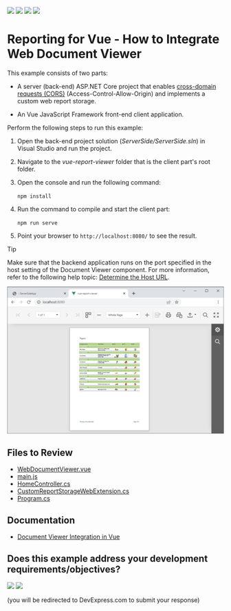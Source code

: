 <!-- default badges list -->
![](https://img.shields.io/endpoint?url=https://codecentral.devexpress.com/api/v1/VersionRange/228656974/24.2.1%2B)
[![](https://img.shields.io/badge/Open_in_DevExpress_Support_Center-FF7200?style=flat-square&logo=DevExpress&logoColor=white)](https://supportcenter.devexpress.com/ticket/details/T848267)
[![](https://img.shields.io/badge/📖_How_to_use_DevExpress_Examples-e9f6fc?style=flat-square)](https://docs.devexpress.com/GeneralInformation/403183)
[![](https://img.shields.io/badge/💬_Leave_Feedback-feecdd?style=flat-square)](#does-this-example-address-your-development-requirementsobjectives)
<!-- default badges end -->
# Reporting for Vue - How to Integrate Web Document Viewer

This example consists of two parts: 

- A server (back-end) ASP.NET Core project that enables [cross-domain requests (CORS)](https://developer.mozilla.org/en-US/docs/Web/HTTP/CORS) (Access-Control-Allow-Origin) and implements a custom web report storage.

- An Vue JavaScript Framework front-end client application.

Perform the following steps to run this example:

1. Open the back-end project solution (*ServerSide/ServerSide.sln*) in Visual Studio and run the project.
2. Navigate to the *vue-report-viewer* folder that is the client part's root folder.
3. Open the console and run the following command:

    ```npm install```
4. Run the command to compile and start the client part:

    ```npm run serve```

5. Point your browser to `http://localhost:8080/` to see the result.

> [!TIP]
> Make sure that the backend application runs on the port specified in the host setting of the Document Viewer component. For more information, refer to the following help topic: [Determine the Host URL](https://docs.devexpress.com/XtraReports/400197/web-reporting/asp-net-core-reporting/server-side-configuration/document-viewer-server-side-configuration-asp-net-core#step-3-determine-the-host-url).

![](Images/screenshot.png)

## Files to Review

- [WebDocumentViewer.vue](vue-report-viewer/src/components/WebDocumentViewer.vue)
- [main.js](vue-report-viewer/src/main.js)
- [HomeController.cs](ServerSideApp/ServerSideApp/Controllers/HomeController.cs)
- [CustomReportStorageWebExtension.cs](ServerSideApp/ServerSideApp/Services/CustomReportStorageWebExtension.cs)
- [Program.cs](ServerSideApp/ServerSideApp/Program.cs)

## Documentation

- [Document Viewer Integration in Vue](https://docs.devexpress.com/XtraReports/401539)
<!-- feedback -->
## Does this example address your development requirements/objectives?

[<img src="https://www.devexpress.com/support/examples/i/yes-button.svg"/>](https://www.devexpress.com/support/examples/survey.xml?utm_source=github&utm_campaign=reporting-vue-integrate-web-document-viewer&~~~was_helpful=yes) [<img src="https://www.devexpress.com/support/examples/i/no-button.svg"/>](https://www.devexpress.com/support/examples/survey.xml?utm_source=github&utm_campaign=reporting-vue-integrate-web-document-viewer&~~~was_helpful=no)

(you will be redirected to DevExpress.com to submit your response)
<!-- feedback end -->

